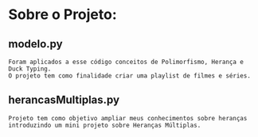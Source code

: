 # Sobre o Projeto:

## modelo.py
    Foram aplicados a esse código conceitos de Polimorfismo, Herança e Duck Typing.
    O projeto tem como finalidade criar uma playlist de filmes e séries.

## herancasMultiplas.py
    Projeto tem como objetivo ampliar meus conhecimentos sobre heranças
    introduzindo um mini projeto sobre Heranças Múltiplas.